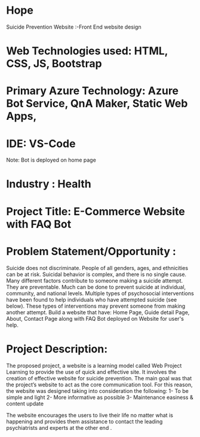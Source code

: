 # Hope
Suicide Prevention Website :-Front End website design

# Web Technologies used: HTML, CSS, JS, Bootstrap
# Primary Azure Technology: Azure Bot Service, QnA Maker, Static Web Apps,

# IDE: VS-Code

Note: Bot is deployed on home page

# Industry : Health

# Project Title: E-Commerce Website with FAQ Bot

# Problem Statement/Opportunity : 
Suicide does not discriminate. People of all genders, ages, and ethnicities can be at risk. Suicidal behavior is complex, and there is no single cause. Many different factors contribute to someone making a suicide attempt. They are preventable. Much can be done to prevent suicide at individual, community, and national levels. Multiple types of psychosocial interventions have been found to help individuals who have attempted suicide (see below). These types of interventions may prevent someone from making another attempt. Build a website that have: Home Page, Guide detail Page, About, Contact Page along with FAQ Bot deployed on Website for user's help.

# Project Description:
The proposed project, a website is a learning model called Web Project Learning to provide the use of quick and effective site. It involves the creation of effective website for suicide prevention.
The main goal was that the project’s website to act as the core communication tool.
For this reason, the website was designed taking into consideration the following:
1-	To be simple and light
2-	More informative as possible
3-	Maintenance easiness & content update

The website encourages the users to live their life no matter what is happening and provides them assistance to contact the leading psychiatrists and experts at the other end .





